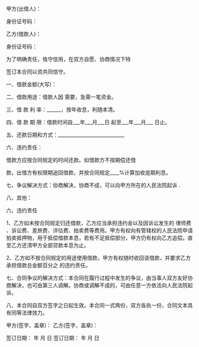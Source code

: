 
 


甲方(出借人)：


身份证号码：


乙方(借款人)：


身份证号码：


为了明确责任，恪守信用，在双方自愿、协商情况下特


签订本合同以资共同信守。


一、借款金额(大写)：


二、借款用途：借款人因 需要，急需一笔资金。


三、借 款 利 率：______，按年收息，利随本清。


四、借 款 期 限：借款时间自___年___月___日 起至___年___月___ 日止。


五、还款日期和方式：____________________________


六、违约责任：


借款方应按合同规定的时间还款。如借款方不按期偿还借


款，出借方有权限期追回借款，并按合同规定____%计算加收逾期利息。


七、争议解决方式：协商解决，协商不成，可以向甲方所在的人民法院起诉 .


八、其他：


六、违约责任


1、乙方如未按合同规定归还借款，乙方应当承担违约金以及因诉讼发生的
律师费
、诉讼费、差旅费、评估费、拍卖费等费用。甲方有权向有管辖权的人民法院申请拍卖抵押物，用于抵偿借款本息，若有不足抵偿部分，甲方仍有权向乙方追偿。直至乙方还清甲方全部贷款本息为止。


2、乙方如不按合同规定的用途使用借款，甲方有权随时收回该借款，并要求乙方承担借款总金额百分之 的违约责任。


七、合同争议的解决方式：本合同在履行过程中发生的争议，由当事人双方友好协商解决，也可由第三人调解。协商或调解不成的，可由任意一方依法向人民法院起诉。


八、本合同自双方签字之日起生效。本合同一式两份，双方各执一份，合同文本具有同等法律效力。


甲方(签字、盖章)： 乙方(签字、盖章)：


签订日期： 年 月 日 签订日期： 年 月 日
 


 

 
 
 
 
 
  


  
 

  


  


  
 
 
 
 


